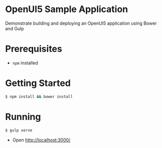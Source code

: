 OpenUI5 Sample Application
==========================

Demonstrate building and deploying an OpenUI5 application using Bower and Gulp

# Prerequisites

* `npm` installed

# Getting Started

```bash
$ npm install && bower install
```

# Running

```bash
$ gulp serve
```

* Open [http://localhost:3000/](http://localhost:3000)
